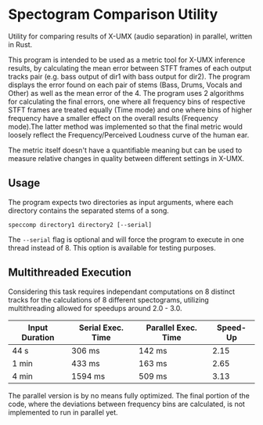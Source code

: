 # Spectogram Comparison Utility
Utility for comparing results of X-UMX (audio separation) in parallel, written in Rust.

This program is intended to be used as a metric tool for X-UMX inference results, by calculating the mean error between STFT frames of each output tracks pair (e.g. bass output of dir1 with bass output for dir2). The program displays the error found on each pair of stems (Bass, Drums, Vocals and Other) as well as the mean error of the 4. The program uses 2 algorithms for calculating the final errors, one where all frequency bins of respective STFT frames are treated equally (Time mode) and one where bins of higher frequency have a smaller effect on the overall results (Frequency mode).The latter method was implemented so that the final metric would loosely reflect the Frequency/Perceived Loudness curve of the human ear. 

The metric itself doesn't have a quantifiable meaning but can be used to measure relative changes in quality between different settings in X-UMX. 

## Usage
The program expects two directories as input arguments, where each directory contains the separated stems of a song.

```
speccomp directory1 directory2 [--serial]
```

The `--serial` flag is optional and will force the program to execute in one thread instead of 8. This option is available for testing purposes.

## Multithreaded Execution
Considering this task requires independant computations on 8 distinct tracks for the calculations of 8 different spectograms, utilizing multithreading allowed for speedups around 2.0 - 3.0.

| **Input Duration** | **Serial Exec. Time** | **Parallel Exec. Time** | **Speed-Up** |
|-----------|-------------|------------|-------------|
| 44 s | 306 ms | 142 ms | 2.15 |
| 1 min | 433 ms | 163 ms | 2.65 |
| 4 min | 1594 ms | 509 ms | 3.13 |

The parallel version is by no means fully optimized. The final portion of the code, where the deviations between frequency bins are calculated, is not implemented to run in parallel yet.


